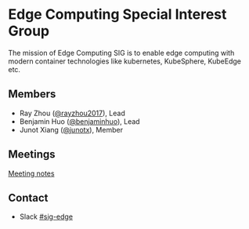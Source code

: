 # Edge Computing Special Interest Group

The mission of Edge Computing SIG is to enable edge computing with modern container technologies like kubernetes, KubeSphere, KubeEdge etc.

## Members
- Ray Zhou ([@rayzhou2017](https://github.com/rayzhou2017)), Lead
- Benjamin Huo ([@benjaminhuo](https://github.com/benjaminhuo)), Lead
- Junot Xiang ([@junotx](https://github.com/junotx)), Member

## Meetings

[Meeting notes](https://docs.google.com/document/d/1JHL5rlNRJE9FieiTrE6n_PXyLAQ4b-BnAmi-MtOT3Xc)

## Contact

- Slack [#sig-edge](https://kubesphere.slack.com/messages/sig-edge)